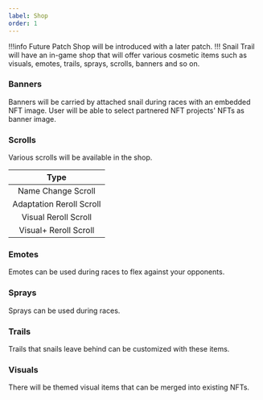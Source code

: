 ```yaml
---
label: Shop
order: 1
---
```

!!!info Future Patch
Shop will be introduced with a later patch.
!!!
Snail Trail will have an in-game shop that will offer various cosmetic items such as visuals, emotes, trails, sprays, scrolls, banners and so on. 

### Banners

Banners will be carried by attached snail during races with an embedded NFT image. User will be able to select partnered NFT projects' NFTs as banner image.

### Scrolls

Various scrolls will be available in the shop.

|    Type   |
|:---------:|
|  Name Change Scroll  |
|   Adaptation Reroll Scroll  |
|    Visual Reroll Scroll   |
|  Visual+ Reroll Scroll |

### Emotes

Emotes can be used during races to flex against your opponents.

### Sprays

Sprays can be used during races.

### Trails

Trails that snails leave behind can be customized with these items.

### Visuals

There will be themed visual items that can be merged into existing NFTs.